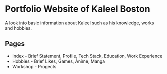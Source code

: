 # Portfolio Website of Kaleel Boston  

A look into basic information about Kaleel such as his knowledge, works and hobbies.

## Pages  

* Index - Brief Statement, Profile, Tech Stack, Education, Work Experience
* Hobbies - Brief Likes, Games, Anime, Manga
* Workshop - Progects
